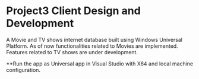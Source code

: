 # Project3 Client Design and Development

A Movie and TV shows internet database built using Windows Universal Platform.
As of now functionalities related to Movies are implemented.
Features related to TV shows are under development.

**Run the app as Universal app in Visual Studio with X64 and local machine configuration.
